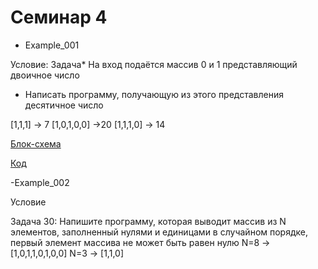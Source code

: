 # Семинар 4

- Example_001

Условие:
Задача* На вход подаётся массив 0 и 1 представляющий двоичное число
* Написать программу, получающую из этого представления десятичное число

[1,1,1] -> 7
[1,0,1,0,0] ->20
[1,1,1,0] -> 14

[Блок-схема](Example_001/diagram.drawio.png)

[Код](Example_001/Program.cs)

-Example_002

Условие

Задача 30: Напишите программу, которая выводит массив из N элементов, заполненный нулями и единицами 
в случайном порядке, первый элемент массива не может быть равен нулю
N=8 -> [1,0,1,1,0,1,0,0]
N=3 -> [1,1,0]
